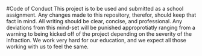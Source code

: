 #Code of Conduct
This project is to be used and submitted as a school assignment.
Any changes made to this repository, therefor, should keep that fact in mind.
All writing should be clear, concise, and professional.
Any deviations from this mind-set will be punished approprotiatly ranging from a warning to being kicked off of the project depending on the severity of the infraction.
We work very hard for our education, and we expect all those working with us to feel the same.
